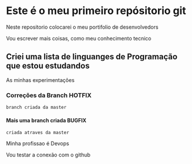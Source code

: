 # Este é o meu primeiro repósitorio git

Neste repositorio colocarei o meu portifolio de desenvolvedors

Vou escrever mais coisas, como meu conhecimento tecnico

## Criei uma lista de linguanges de Programação que estou estudandos

As minhas experimentações

### Correções da Branch HOTFIX
    branch criada da master

#### Mais uma branch criada BUGFIX
    criada atraves da master

Minha profissao é Devops

Vou testar a conexão com o github